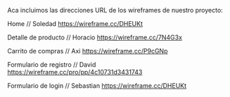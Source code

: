 Aca incluimos las direcciones URL de los wireframes de nuestro proyecto:

Home // Soledad
https://wireframe.cc/DHEUKt

Detalle de producto // Horacio
https://wireframe.cc/7N4G3x

Carrito de compras // Axi
https://wireframe.cc/P9cGNp

Formulario de registro // David
https://wireframe.cc/pro/pp/4c10731d3431743

Formulario de login // Sebastian
https://wireframe.cc/DHEUKt
